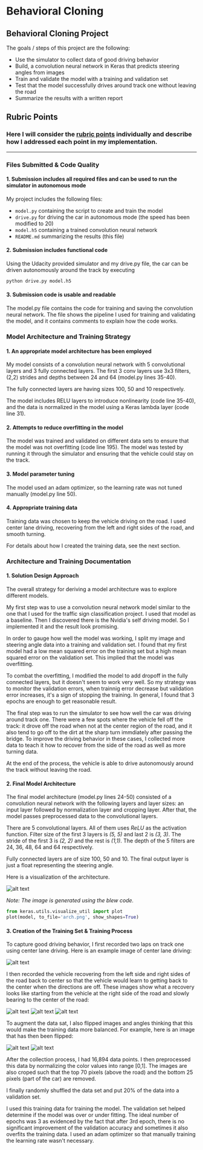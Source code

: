 # **Behavioral Cloning**

## Behavioral Cloning Project

The goals / steps of this project are the following:

* Use the simulator to collect data of good driving behavior
* Build, a convolution neural network in Keras that predicts steering angles from images
* Train and validate the model with a training and validation set
* Test that the model successfully drives around track one without leaving the road
* Summarize the results with a written report

[//]: # (Image References)

[image1]: ./examples/arch.jpg "Model Visualization"
[image2]: ./examples/center.jpg "Center"
[image3]: ./examples/recover1.jpg "Recovery Image"
[image4]: ./examples/recover2.jpg "Recovery Image"
[image5]: ./examples/recover3.jpg "Recovery Image"
[image6]: ./examples/orig.jpg "Normal Image"
[image7]: ./examples/flipped.jpg "Flipped Image"

## Rubric Points

### Here I will consider the [rubric points](https://review.udacity.com/#!/rubrics/432/view) individually and describe how I addressed each point in my implementation.

---

### Files Submitted & Code Quality

#### 1. Submission includes all required files and can be used to run the simulator in autonomous mode

My project includes the following files:

* `model.py` containing the script to create and train the model
* `drive.py` for driving the car in autonomous mode (the speed has been modified to 20)
* `model.h5` containing a trained convolution neural network
* `README.md` summarizing the results (this file)

#### 2. Submission includes functional code

Using the Udacity provided simulator and my drive.py file, the car can be driven autonomously around the track by executing

```sh
python drive.py model.h5
```

#### 3. Submission code is usable and readable

The model.py file contains the code for training and saving the convolution neural network. The file shows the pipeline I used for training and validating the model, and it contains comments to explain how the code works.

### Model Architecture and Training Strategy

#### 1. An appropriate model architecture has been employed

My model consists of a convolution neural network with 5 convolutional layers and 3 fully connected layers. The first 3 conv layers use 3x3 filters, (2,2) strides and depths between 24 and 64 (model.py lines 35-40).

The fully connected layers are having sizes 100, 50 and 10 respectively.

The model includes RELU layers to introduce nonlinearity (code line 35-40), and the data is normalized in the model using a Keras lambda layer (code line 31).

#### 2. Attempts to reduce overfitting in the model

The model was trained and validated on different data sets to ensure that the model was not overfitting (code line 195). The model was tested by running it through the simulator and ensuring that the vehicle could stay on the track.

#### 3. Model parameter tuning

The model used an adam optimizer, so the learning rate was not tuned manually (model.py line 50).

#### 4. Appropriate training data

Training data was chosen to keep the vehicle driving on the road. I used center lane driving, recovering from the left and right sides of the road, and smooth turning.

For details about how I created the training data, see the next section.

### Architecture and Training Documentation

#### 1. Solution Design Approach

The overall strategy for deriving a model architecture was to explore different models.

My first step was to use a convolution neural network model similar to the one that I used for the traffic sign classification project. I used that model as a baseline. Then I discovered there is the Nvidia's self driving model. So I implemented it and the result look promising.

In order to gauge how well the model was working, I split my image and steering angle data into a training and validation set. I found that my first model had a low mean squared error on the training set but a high mean squared error on the validation set. This implied that the model was overfitting. 

To combat the overfitting, I modified the model to add dropoff in the fully connected layers, but it doesn't seem to work very well. So my strategy was to monitor the validation errors, when trainnig error decrease but validation error increases, it's a sign of stopping the training. In general, I found that 3 epochs are enough to get reasonable result.

The final step was to run the simulator to see how well the car was driving around track one. There were a few spots where the vehicle fell off the track: it drove off the road when not at the center region of the road, and it also tend to go off to the dirt at the sharp turn immdiately after passing the bridge. To improve the driving behavior in these cases, I collected more data to teach it how to recover from the side of the road as well as more turning data.

At the end of the process, the vehicle is able to drive autonomously around the track without leaving the road.

#### 2. Final Model Architecture

The final model architecture (model.py lines 24-50) consisted of a convolution neural network with the following layers and layer sizes: an input layer followed by normalization layer and cropping layer. After that, the model passes preprocessed data to the convolutional layers.

There are 5 convolutional layers. All of them uses *ReLU* as the activation function. Filter size of the first 3 layers is *(5, 5)* and last 2 is *(3, 3)*. The stride of the first 3 is *(2, 2)* and the rest is *(1,1)*. The depth of the 5 filters are 24, 36, 48, 64 and 64 respectively.

Fully connected layers are of size 100, 50 and 10. The final output layer is just a float representing the steering angle.

Here is a visualization of the architecture.

![alt text][image1]

_Note: The image is generated using the blew code._

```python
from keras.utils.visualize_util import plot
plot(model, to_file='arch.png', show_shapes=True)
```

#### 3. Creation of the Training Set & Training Process

To capture good driving behavior, I first recorded two laps on track one using center lane driving. Here is an example image of center lane driving:

![alt text][image2]

I then recorded the vehicle recovering from the left side and right sides of the road back to center so that the vehicle would learn to getting back to the center when the directions are off. These images show what a recovery looks like starting from the vehicle at the right side of the road and slowly bearing to the center of the road:

![alt text][image3]
![alt text][image4]
![alt text][image5]

To augment the data sat, I also flipped images and angles thinking that this would make the training data more balanced. For example, here is an image that has then been flipped:

![alt text][image6]
![alt text][image7]

After the collection process, I had 16,894 data points. I then preprocessed this data by normalizing the color values into range [0,1]. The images are also croped such that the top 70 pixels (above the road) and the bottom 25 pixels (part of the car) are removed.

I finally randomly shuffled the data set and put 20% of the data into a validation set.

I used this training data for training the model. The validation set helped determine if the model was over or under fitting. The ideal number of epochs was 3 as evidenced by the fact that after 3rd epoch, there is no significant improvement of the validation accuracy and sometimes it also overfits the training data. I used an adam optimizer so that manually training the learning rate wasn't necessary.
